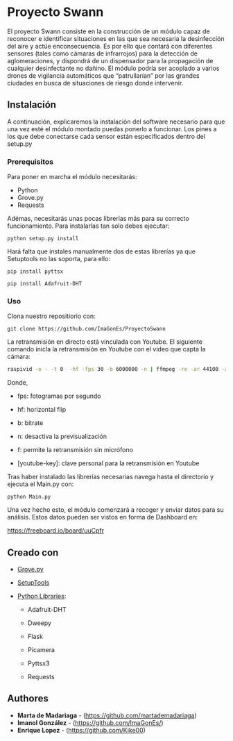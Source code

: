# Proyecto Swann
El proyecto Swann consiste en la construcción de un módulo capaz de reconocer e identificar situaciones en las que sea necesaria la desinfección del aire y actúe enconsecuencia. Es por ello que contará con diferentes sensores (tales como cámaras de infrarrojos) para la detección de aglomeraciones, y dispondrá de un dispensador para la propagación de cualquier desinfectante no dañino. El módulo podría ser acoplado a varios drones de vigilancia automáticos que “patrullarían” por las grandes ciudades en busca de situaciones de riesgo donde intervenir.


## Instalación

A continuación, explicaremos la instalación del software necesario para que una vez esté el módulo montado puedas ponerlo a funcionar. Los pines a los que debe conectarse cada sensor están especificados dentro del setup.py


### Prerequisitos

Para poner en marcha el módulo necesitarás:
   -   Python
   -   Grove.py
   -   Requests

   
Adémas, necesitarás unas pocas librerías más para su correcto funcionamiento. Para instalarlas tan solo debes ejecutar:
```
python setup.py install
```

Hará falta que instales manualmente dos de estas librerías ya que Setuptools no las soporta, para ello:
```
pip install pyttsx
```
```
pip install Adafruit-DHT
```


### Uso
Clona nuestro repositiorio con:
```
git clone https://github.com/ImaGonEs/ProyectoSwann
```
La retransmisión en directo está vinculada con Youtube.
El siguiente comando inicla la retransmisión en Youtube con el video que capta la cámara: 

```bash
raspivid -o - -t 0  -hf -fps 30 -b 6000000 -n | ffmpeg -re -ar 44100 -ac 2 -acodec pcm_s16le -f s16le -ac 2 -i /dev/zero -f h264 -i - -vcodec copy -acodec aac -ab 128k -g 50 -strict experimental -f flv [youtube-key]
```
Donde, 

- fps: fotogramas por segundo

- hf: horizontal flip

- b: bitrate

- n: desactiva la previsualización

- f: permite la retransmisión sin micrófono

- [youtube-key]: clave personal para la retransmisión en Youtube

Tras haber instalado las librerías necesarias navega hasta el directorio y ejecuta el Main.py con:
```
python Main.py
```

Una vez hecho esto, el módulo comenzará a recoger y enviar datos para su análisis. Estos datos pueden ser vistos en forma de Dashboard en:

https://freeboard.io/board/uuCpfr



## Creado con
* [Grove.py](https://github.com/Seeed-Studio/grove.py) 
* [SetupTools](https://setuptools.readthedocs.io/en/latest/)
* [Python Libraries](https://pypi.org/):
   
   -   Adafruit-DHT
   
   -   Dweepy
   
   -   Flask
   
   -   Picamera
   
   -   Pyttsx3
   
   -   Requests

## Authores

* **Marta de Madariaga** - (https://github.com/martademadariaga)
* **Imanol González** - (https://github.com/ImaGonEs/)
* **Enrique Lopez** - (https://github.com/Kike00)

